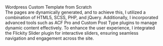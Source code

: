 Wordpress Custom Template from Scratch <br>
The pages are dynamically generated, and to achieve this, I utilized a combination of HTML5, SCSS, PHP, and jQuery. Additionally, I incorporated advanced tools such as ACF Pro and Custom Post Type plugins to manage dynamic content effectively. To enhance the user experience, I integrated the Flickity Slider plugin for interactive sliders, ensuring seamless navigation and engagement across the site.
